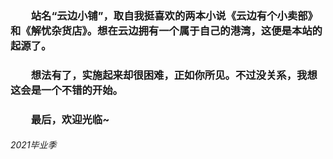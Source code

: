 ### &emsp;&emsp;站名“云边小铺”，取自我挺喜欢的两本小说《云边有个小卖部》和《解忧杂货店》。想在云边拥有一个属于自己的港湾，这便是本站的起源了。
### &emsp;&emsp;想法有了，实施起来却很困难，正如你所见。不过没关系，我想这会是一个不错的开始。
### &emsp;&emsp;最后，欢迎光临~
###### 2021毕业季